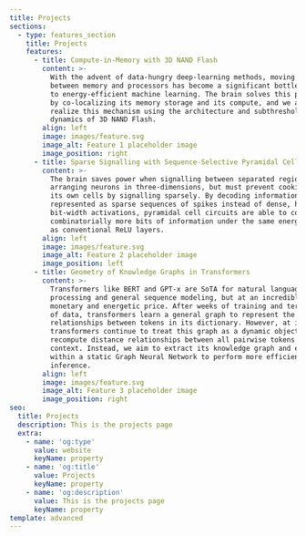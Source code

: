 ```yaml
---
title: Projects
sections:
  - type: features_section
    title: Projects
    features:
      - title: Compute-in-Memory with 3D NAND Flash
        content: >-
          With the advent of data-hungry deep-learning methods, moving data
          between memory and processors has become a significant bottleneck
          to energy-efficient machine learning. The brain solves this problem
          by co-localizing its memory storage and its compute, and we aim to
          realize this mechanism using the architecture and subthreshold
          dynamics of 3D NAND Flash.
        align: left
        image: images/feature.svg
        image_alt: Feature 1 placeholder image
        image_position: right
      - title: Sparse Signalling with Sequence-Selective Pyramidal Cells
        content: >-
          The brain saves power when signalling between separated regions by
          arranging neurons in three-dimensions, but must prevent cooking
          its own cells by signalling sparsely. By decoding information
          represented as sparse sequences of spikes instead of dense, high
          bit-width activations, pyramidal cell circuits are able to communicate
          combinatorially more bits of information under the same energy budget
          as conventional ReLU layers.
        align: left
        image: images/feature.svg
        image_alt: Feature 2 placeholder image
        image_position: left
      - title: Geometry of Knowledge Graphs in Transformers
        content: >-
          Transformers like BERT and GPT-x are SoTA for natural language
          processing and general sequence modeling, but at an incredibly steep
          monetary and energetic price. After weeks of training and terabytes
          of data, transformers learn a general graph to represent the
          relationships between tokens in its dictionary. However, at inference,
          transformers continue to treat this graph as a dynamic object and thus
          recompute distance relationships between all pairwise tokens in its
          context. Instead, we aim to extract its knowledge graph and embed it
          within a static Graph Neural Network to perform more efficient
          inference.
        align: left
        image: images/feature.svg
        image_alt: Feature 3 placeholder image
        image_position: right
seo:
  title: Projects
  description: This is the projects page
  extra:
    - name: 'og:type'
      value: website
      keyName: property
    - name: 'og:title'
      value: Projects
      keyName: property
    - name: 'og:description'
      value: This is the projects page
      keyName: property
template: advanced
---
```

